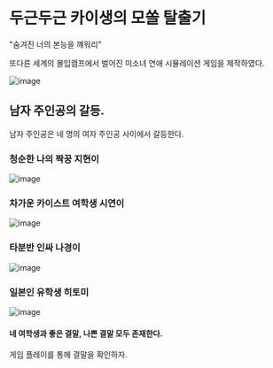 # 두근두근 카이생의 모쏠 탈출기


"숨겨진 너의 본능을 꺠워리"


또다른 세계의 몰입캠프에서 벌어진 미소녀 연애 시뮬레이션 게임을 제작하였다.


![image](https://github.com/txxnrd/SsipDuck/assets/106647507/84d3e3a0-17b6-49f1-b53d-b29e986431ae)


## 남자 주인공의 갈등.


남자 주인공은 네 명의 여자 주인공 사이에서 갈등한다.


### 청순한 나의 짝꿍 지현이


![image](https://github.com/txxnrd/SsipDuck/assets/106647507/bf563056-bb8b-4878-8087-478aea5563a8)


### 차가운 카이스트 여학생 시연이


![image](https://github.com/txxnrd/SsipDuck/assets/106647507/0a4a51db-09bc-4fa7-acc8-0bd673f97565)


### 타분반 인싸 나경이

![image](https://github.com/txxnrd/SsipDuck/assets/106647507/656522b9-5921-43fe-ab6b-27e541e4050f)



### 일본인 유학생 히토미


![image](https://github.com/txxnrd/SsipDuck/assets/106647507/a8d7648e-ecce-4c9c-85ca-1680a4ca1927)


#### 네 여학생과 좋은 결말, 나쁜 결말 모두 존재한다.

게임 플레이를 통헤 결말을 확인하자.






